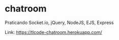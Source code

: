 # chatroom
Praticando Socket.io, jQuery, NodeJS, EJS, Express

Link: https://tlcode-chatroom.herokuapp.com/
